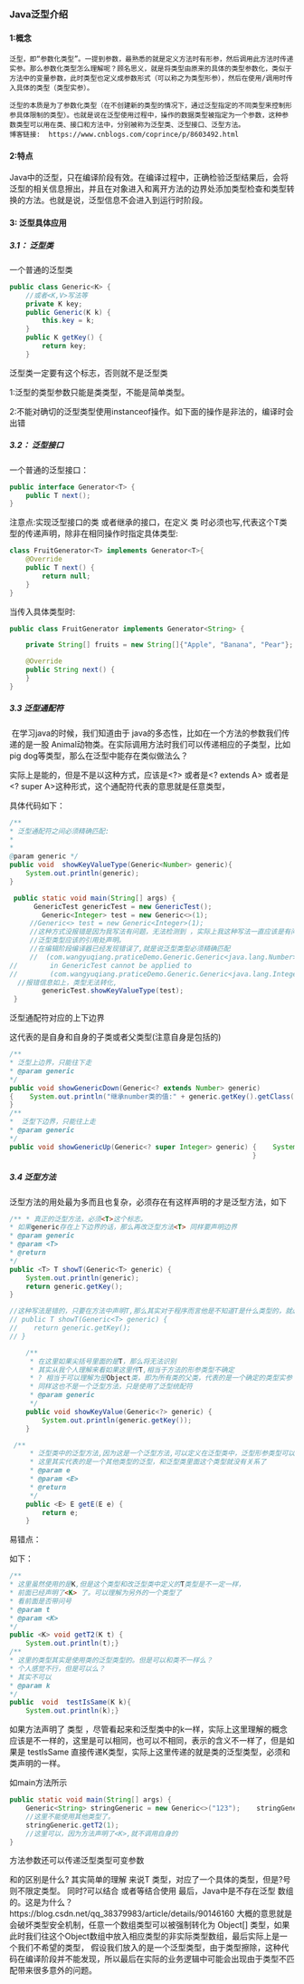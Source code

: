 ###  Java泛型介绍

#### 1:概念

```
泛型，即“参数化类型”。一提到参数，最熟悉的就是定义方法时有形参，然后调用此方法时传递实参。那么参数化类型怎么理解呢？顾名思义，就是将类型由原来的具体的类型参数化，类似于方法中的变量参数，此时类型也定义成参数形式（可以称之为类型形参），然后在使用/调用时传入具体的类型（类型实参）。

泛型的本质是为了参数化类型（在不创建新的类型的情况下，通过泛型指定的不同类型来控制形参具体限制的类型）。也就是说在泛型使用过程中，操作的数据类型被指定为一个参数，这种参数类型可以用在类、接口和方法中，分别被称为泛型类、泛型接口、泛型方法。
博客链接:  https://www.cnblogs.com/coprince/p/8603492.html
```

#### 2:特点

Java中的泛型，只在编译阶段有效。在编译过程中，正确检验泛型结果后，会将泛型的相关信息擦出，并且在对象进入和离开方法的边界处添加类型检查和类型转换的方法。也就是说，泛型信息不会进入到运行时阶段。

#### 3: 泛型具体应用

##### 3.1： 泛型类

一个普通的泛型类

```java
public class Generic<K> {
    //或者<K,V>写法等
    private K key;  
    public Generic(K k) {  
        this.key = k;  
    }  
    public K getKey() {  
        return key;
    }
```

泛型类一定要有这个<K>标志，否则就不是泛型类

1:泛型的类型参数只能是类类型，不能是简单类型。

2:不能对确切的泛型类型使用instanceof操作。如下面的操作是非法的，编译时会出错

##### 3.2： 泛型接口

一个普通的泛型接口：

```java
public interface Generator<T> {
    public T next();
}
```

注意点:实现泛型接口的类 或者继承的接口，在定义 类 时必须也写<T>,代表这个T类型的传递声明，除非在相同操作时指定具体类型:

```java
class FruitGenerator<T> implements Generator<T>{
    @Override
    public T next() {
        return null;
    }
}
```

当传入具体类型时:

```java
public class FruitGenerator implements Generator<String> {

    private String[] fruits = new String[]{"Apple", "Banana", "Pear"};

    @Override
    public String next() {
    }
}
```

##### 3.3 泛型通配符 

​       在学习java的时候，我们知道由于 java的多态性，比如在一个方法的参数我们传递的是一股 Animal动物类。在实际调用方法时我们可以传递相应的子类型，比如pig dog等类型，那么在泛型中能存在类似做法么？

实际上是能的，但是不是以这种方式，应该是<?> 或者是<?  extends A> 或者是<?  super A>这种形式，这个通配符代表的意思就是任意类型，

 具体代码如下：

```java
/** 
* 泛型通配符之间必须精确匹配: 
*
*
@param generic */
public void  showKeyValueType(Generic<Number> generic){  
    System.out.println(generic);
}

 public static void main(String[] args) {
      GenericTest genericTest = new GenericTest();
        Generic<Integer> test = new Generic<>(1);
     //Generic<> test = new Generic<Integer>(1);
     //这种方式没报错是因为我写法有问题，无法检测到 ，实际上我这种写法一直应该是有问题的
     //泛型类型应该的引用处声明。
     //在编辑阶段编译器已经发现错误了,就是说泛型类型必须精确匹配
     //  (com.wangyuqiang.praticeDemo.Generic.Generic<java.lang.Number>)
//        in GenericTest cannot be applied to               
//        (com.wangyuqiang.praticeDemo.Generic.Generic<java.lang.Integer>)
  //报错信息如上，类型无法转化,
        genericTest.showKeyValueType(test);
 }
```

泛型通配符对应的上下边界

这代表的是自身和自身的子类或者父类型(注意自身是包括的)

```java
/** 
* 泛型上边界，只能往下走 
* @param generic 
*/
public void showGenericDown(Generic<? extends Number> generic) 
{    System.out.println("继承number类的值:" + generic.getKey().getClass());
}
/** 
*  泛型下边界，只能往上走 
* @param generic 
*/
public void showGenericUp(Generic<? super Integer> generic) {    System.out.println("Integere父类类型" + generic.getKey().getClass());
                                                            }
```

##### 3.4  泛型方法

泛型方法的用处最为多而且也复杂，必须存在有<T>这样声明的才是泛型方法，如下

```java
/** * 真正的泛型方法，必须<T>这个标志。 
* 如果generic存在上下边界的话，那么再改泛型方法<T> 同样要声明边界
* @param generic 
* @param <T> 
* @return
*/
public <T> T showT(Generic<T> generic) {
    System.out.println(generic);    
    return generic.getKey();
}

//这种写法是错的，只要在方法中声明T,那么其实对于程序而言他是不知道T是什么类型的，就必须和上文一个<T>才可以
// public T showT(Generic<T> generic) {
//    return generic.getKey();
// }

    /**
     * 在这里如果尖括号里面的是T，那么将无法识别
     * 其实从我个人理解来看如果这里传T,相当于方法的形参类型不确定
     * ? 相当于可以理解为是Object类，即为所有类的父类，代表的是一个确定的类型实参
     * 同样这也不是一个泛型方法，只是使用了泛型统配符
     * @param generic
     */
    public void showKeyValue(Generic<?> generic) {
        System.out.println(generic.getKey());
    }

 /**
     * 泛型类中的泛型方法,因为这是一个泛型方法,可以定义在泛型类中，泛型形参类型可以与泛型类相同，也可以不同。
     * 这里其实代表的是一个其他类型的泛型，和泛型类里面这个类型就没有关系了
     * @param e
     * @param <E>
     * @return
     */
    public <E> E getE(E e) {
        return e;
    }

```

易错点：

如下：

```java
/** 
* 这里虽然使用的是K,但是这个类型和改泛型类中定义的T类型是不一定一样，
* 前面已经声明了<K> 了。可以理解为另外的一个类型了 
* 看前面是否带问号 
* @param t 
* @param <K> 
*/
public <K> void getT2(K t) { 
    System.out.println(t);}
/** 
* 这里的类型其实是使用类的泛型类型的。但是可以和类不一样么？ 
* 个人感觉不行，但是可以么？ 
* 其实不可以
* @param k 
*/
public  void  testIsSame(K k){   
    System.out.println(k);}
```

如果方法声明了<K> 类型 ，尽管看起来和泛型类中的k一样，实际上这里理解的概念应该是不一样的，这里是可以相同，也可以不相同，表示的含义不一样了，但是如果是 testIsSame 直接传递K类型，实际上这里传递的就是类的泛型类型，必须和类声明的一样。

如main方法所示

```java
public static void main(String[] args) { 
    Generic<String> stringGeneric = new Generic<>("123");    stringGeneric.testIsSame("2312");
    //这里不能使用其他类型了。 
    stringGeneric.getT2(1);
    //这里可以，因为方法声明了<K>,就不调用自身的
}
```

方法参数还可以传递泛型类型可变参数

<?> 和<T>的区别是什么?

其实简单的理解 来说T 类型，对应了一个具体的类型，但是?号则不限定类型。

同时?可以结合<? extends A> 或者<? super A>等结合使用

最后，Java中是不存在泛型 数组的。这是为什么？

https://blog.csdn.net/qq_38379983/article/details/90146160

大概的意思就是会破坏类型安全机制，任意一个数组类型可以被强制转化为 Object[] 类型，如果此时我们往这个Object数组中放入相应类型的非实际类型数组，最后实际上是一个我们不希望的类型， 假设我们放入的是一个泛型类型，由于类型擦除，这种代码在编译阶段并不能发现，所以最后在实际的业务逻辑中可能会出现由于类型不匹配带来很多意外的问题。

